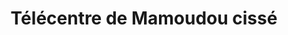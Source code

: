 ---
title: "Télécentre de Mamoudou cissé"
url: /koyama/telecentre-de-mamoudou-cisse/
shop: Handy
---
